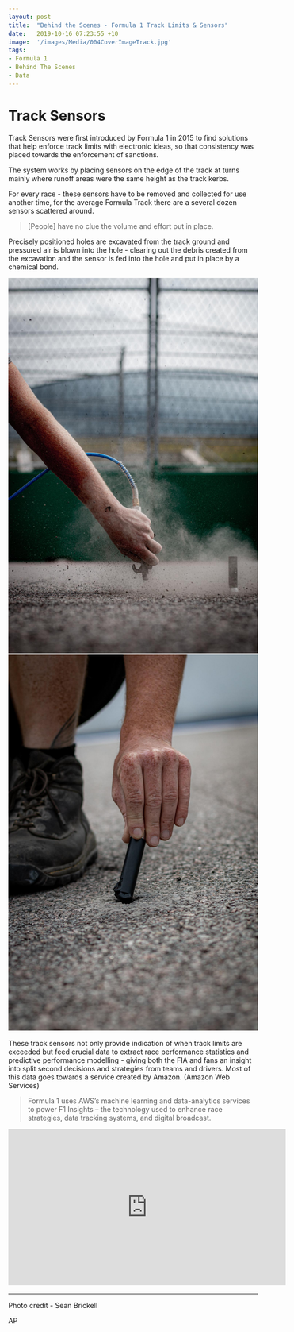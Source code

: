 ```yaml
---
layout: post
title:  "Behind the Scenes - Formula 1 Track Limits & Sensors"
date:   2019-10-16 07:23:55 +10
image:  '/images/Media/004CoverImageTrack.jpg'
tags:   
- Formula 1
- Behind The Scenes
- Data
---
```


# Track Sensors

Track Sensors were first introduced by Formula 1 in 2015 to find solutions that help enforce track limits with electronic ideas, so that consistency was placed towards the enforcement of sanctions.  

The system works by placing sensors on the edge of the track at turns mainly where runoff areas were the same height as the track kerbs.

For every race - these sensors have to be removed and collected for use another time, for the average Formula Track there are a several dozen sensors scattered around.

> [People] have no clue the volume and effort put in place.

Precisely positioned holes are excavated from the track ground and pressured air is blown into the hole - clearing out the debris created from the excavation and the sensor is fed into the hole and put in place by a chemical bond.

![SensorInstallation](/images/Media/004ImageSensorTrack.jpg)
![SensorInstallation](/images/Media/004ImageSensorTrackB.jpg)

These track sensors not only provide indication of when track limits are exceeded but feed crucial data to extract race performance statistics and predictive performance modelling - giving both the FIA and fans an insight into split second decisions and strategies from teams and drivers. Most of this data goes towards a service created by Amazon. (Amazon Web Services)

> Formula 1 uses AWS’s machine learning and data-analytics services to power F1 Insights – the technology used to enhance race strategies, data tracking systems, and digital broadcast.

<iframe width="560" height="315" src="https://www.youtube.com/embed/KT2bHdks9jQ" frameborder="0" allow="accelerometer; autoplay; encrypted-media; gyroscope; picture-in-picture" allowfullscreen></iframe>


---

Photo credit - Sean Brickell

AP
